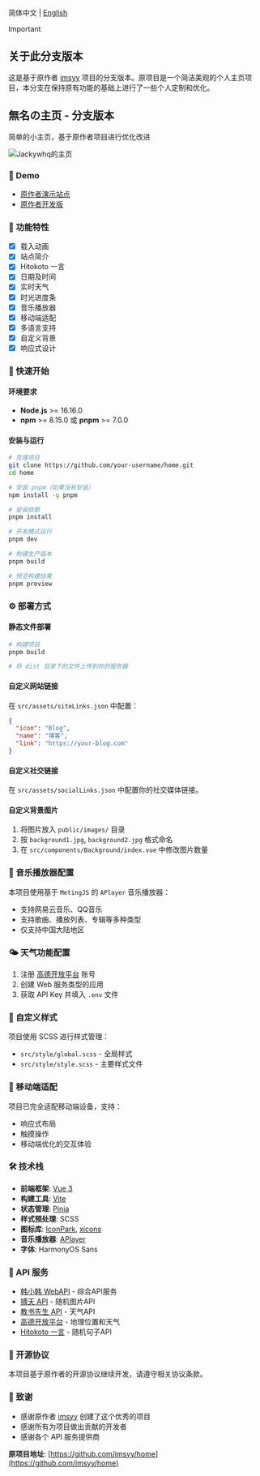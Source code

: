 简体中文 | [English](./README_EN.md)

> [!IMPORTANT]
> ## 关于此分支版本
> 这是基于原作者 [imsyy](https://github.com/imsyy/home) 项目的分支版本。原项目是一个简洁美观的个人主页项目，本分支在保持原有功能的基础上进行了一些个人定制和优化。
>

<p>
<strong><h2>無名の主页 - 分支版本</h2></strong>
简单的小主页，基于原作者项目进行优化改进
</p>

![Jackywhq的主页](/screenshots/home.png)

### 👀 Demo
- [原作者演示站点](https://www.imsyy.top)
- [原作者开发版](https://home-imsyy.vercel.app)

### 🎉 功能特性

- [x] 载入动画
- [x] 站点简介
- [x] Hitokoto 一言
- [x] 日期及时间
- [x] 实时天气
- [x] 时光进度条
- [x] 音乐播放器
- [x] 移动端适配
- [x] 多语言支持
- [x] 自定义背景
- [x] 响应式设计

### 🚀 快速开始

#### 环境要求

- **Node.js** >= 16.16.0
- **npm** >= 8.15.0 或 **pnpm** >= 7.0.0

#### 安装与运行

```bash
# 克隆项目
git clone https://github.com/your-username/home.git
cd home

# 安装 pnpm（如果没有安装）
npm install -g pnpm

# 安装依赖
pnpm install

# 开发模式运行
pnpm dev

# 构建生产版本
pnpm build

# 预览构建结果
pnpm preview
```

### ⚙️ 部署方式
#### 静态文件部署

```bash
# 构建项目
pnpm build

# 将 dist 目录下的文件上传到你的服务器
```

#### 自定义网站链接

在 `src/assets/siteLinks.json` 中配置：

```json
{
  "icon": "Blog",
  "name": "博客",
  "link": "https://your-blog.com"
}
```

#### 自定义社交链接

在 `src/assets/socialLinks.json` 中配置你的社交媒体链接。

#### 自定义背景图片

1. 将图片放入 `public/images/` 目录
2. 按 `background1.jpg`, `background2.jpg` 格式命名
3. 在 `src/components/Background/index.vue` 中修改图片数量

### 🎵 音乐播放器配置

本项目使用基于 `MetingJS` 的 `APlayer` 音乐播放器：

- 支持网易云音乐、QQ音乐
- 支持歌曲、播放列表、专辑等多种类型
- 仅支持中国大陆地区

### 🌤️ 天气功能配置

1. 注册 [高德开放平台](https://console.amap.com/dev/index) 账号
2. 创建 Web 服务类型的应用
3. 获取 API Key 并填入 `.env` 文件

### 🎨 自定义样式

项目使用 SCSS 进行样式管理：

- `src/style/global.scss` - 全局样式
- `src/style/style.scss` - 主要样式文件

### 📱 移动端适配

项目已完全适配移动端设备，支持：

- 响应式布局
- 触摸操作
- 移动端优化的交互体验

### 🛠️ 技术栈

- **前端框架**: [Vue 3](https://cn.vuejs.org/)
- **构建工具**: [Vite](https://vitejs.cn/)
- **状态管理**: [Pinia](https://pinia.vuejs.org/zh/)
- **样式预处理**: SCSS
- **图标库**: [IconPark](https://iconpark.oceanengine.com/), [xicons](https://xicons.org/)
- **音乐播放器**: [APlayer](https://aplayer.js.org/)
- **字体**: HarmonyOS Sans

### 📡 API 服务

- [韩小韩 WebAPI](https://api.vvhan.com/) - 综合API服务
- [搏天 API](https://api.btstu.cn/) - 随机图片API
- [教书先生 API](https://api.oioweb.cn/) - 天气API
- [高德开放平台](https://lbs.amap.com/) - 地理位置和天气
- [Hitokoto 一言](https://hitokoto.cn/) - 随机句子API

### 📄 开源协议

本项目基于原作者的开源协议继续开发，请遵守相关协议条款。

### 🙏 致谢

- 感谢原作者 [imsyy](https://github.com/imsyy) 创建了这个优秀的项目
- 感谢所有为项目做出贡献的开发者
- 感谢各个 API 服务提供商


**原项目地址**: [https://github.com/imsyy/home](https://github.com/imsyy/home)

